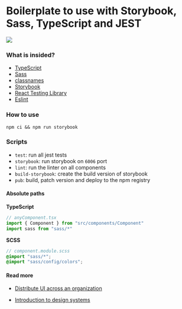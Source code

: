 # Boilerplate to use with Storybook, Sass, TypeScript and JEST

<a href="https://github.com/storybooks/storybook" target="_blank"><img src="https://raw.githubusercontent.com/storybooks/brand/master/badge/badge-storybook.svg"></a>

### What is insided?

- [TypeScript](https://www.typescriptlang.org/)
- [Sass](https://sass-lang.com/)
- [classnames](https://www.npmjs.com/package/classnames)
- [Storybook](https://storybook.js.org/)
- [React Testing Library](https://testing-library.com/docs/react-testing-library/intro)
- [Eslint](https://eslint.org/)

### How to use

```shell
npm ci && npm run storybook
```

### Scripts

- `test`: run all jest tests
- `storybook`: run storybook on `6006` port
- `lint`: run the linter on all components
- `build-storybook`: create the build version of storybook
- `pub`: build, patch version and deploy to the npm registry

#### Absolute paths

**TypeScript**

```ts
// anyComponent.tsx
import { Component } from "src/components/Component"
import sass from "sass/*"
```

**SCSS**

```scss
// component.module.scss
@import "sass/*";
@import "sass/config/colors";
```

#### Read more

- [Distribute UI across an organization](https://www.learnstorybook.com/design-systems-for-developers/react/en/distribute/)

- [Introduction to design systems](https://www.learnstorybook.com/design-systems-for-developers/react/en/introduction/)
